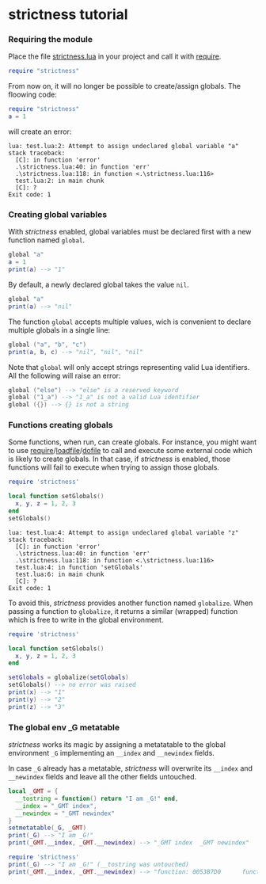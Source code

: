 strictness tutorial
===================

### Requiring the module

Place the file [strictness.lua](strictness.lua) in your project and call it with [require](http://pgl.yoyo.org/luai/i/require).

```lua
require "strictness"
````

From now on, it will no longer be possible to create/assign globals. The floowing code:

```lua
require "strictness"
a = 1
````

will create an error:


    lua: test.lua:2: Attempt to assign undeclared global variable "a"
    stack traceback:
	  [C]: in function 'error'
	  .\strictness.lua:40: in function 'err'
	  .\strictness.lua:118: in function <.\strictness.lua:116>
	  test.lua:2: in main chunk
	  [C]: ?
    Exit code: 1

### Creating global variables

With *strictness* enabled, global variables must be declared first with a new function named `global`.

```lua
global "a"
a = 1
print(a) --> "1"
````

By default, a newly declared global takes the value `nil`.

```lua
global "a"
print(a) --> "nil"
````

The function `global` accepts multiple values, wich is convenient to declare multiple globals in a single line:

```lua
global ("a", "b", "c")
print(a, b, c) --> "nil", "nil", "nil"
````

Note that `global` will only accept strings representing valid Lua identifiers. All the following will raise an error:

```lua
global ("else") --> "else" is a reserved keyword
global ("1_a") --> "1_a" is not a valid Lua identifier
global ({}) --> {} is not a string
````

### Functions creating globals

Some functions, when run, can create globals. For instance, you might want to use [require](http://pgl.yoyo.org/luai/i/require)/[loadfile](http://pgl.yoyo.org/luai/i/loadfile)/[dofile](http://pgl.yoyo.org/luai/i/dofile) to call and execute some external code which is likely to create globals. In that case, if *strictness* is enabled, those functions will fail to execute when trying to assign those globals.

````lua
require 'strictness'

local function setGlobals()
  x, y, z = 1, 2, 3
end
setGlobals()
````

    lua: test.lua:4: Attempt to assign undeclared global variable "z"
    stack traceback:
	  [C]: in function 'error'
	  .\strictness.lua:40: in function 'err'
	  .\strictness.lua:118: in function <.\strictness.lua:116>
	  test.lua:4: in function 'setGlobals'
	  test.lua:6: in main chunk
	  [C]: ?
    Exit code: 1

To avoid this, *strictness* provides another function named `globalize`. When passing a function to `globalize`, it returns a similar (wrapped) function which is free to write in the global environment.

````lua
require 'strictness'

local function setGlobals()
  x, y, z = 1, 2, 3
end

setGlobals = globalize(setGlobals)
setGlobals() --> no error was raised
print(x) --> "1"
print(y) --> "2"
print(z) --> "3"
````

### The global env _G metatable

*strictness* works its magic by assigning a metatatable to the global environment `_G` implementing an `__index` and `__newindex` fields. <br>

In case `_G` already has a metatable, *strictness* will overwrite its `__index` and `__newindex` fields and leave all the other fields untouched.

```lua
local _GMT = {
  __tostring = function() return "I am _G!" end,
  __index = "_GMT index",
  __newindex = "_GMT newindex"
}
setmetatable(_G, _GMT)
print(_G) --> "I am _G!"
print(_GMT.__index, _GMT.__newindex) --> "_GMT index  _GMT newindex"

require 'strictness'
print(_G) --> "I am _G!" (__tostring was untouched)
print(_GMT.__index, _GMT.__newindex) --> "function: 0053B7D0	  function: 0053B9B0"
````
